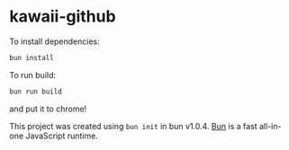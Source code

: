 # kawaii-github

To install dependencies:

```bash
bun install
```

To run build:

```bash
bun run build
```

and put it to chrome!

This project was created using `bun init` in bun v1.0.4. [Bun](https://bun.sh) is a fast all-in-one JavaScript runtime.
